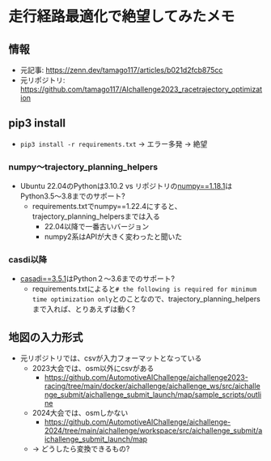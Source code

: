 # 走行経路最適化で絶望してみたメモ
## 情報
- 元記事: https://zenn.dev/tamago117/articles/b021d2fcb875cc
- 元リポジトリ: https://github.com/tamago117/AIchallenge2023_racetrajectory_optimization
## pip3 install
- `pip3 install -r requirements.txt` -> エラー多発 -> 絶望
### numpy〜trajectory_planning_helpers
- Ubuntu 22.04のPythonは3.10.2 vs リポジトリの[numpy==1.18.1](https://pypi.org/project/numpy/1.18.1/)はPython3.5〜3.8までのサポート?
  - requirements.txtでnumpy==1.22.4にすると、trajectory_planning_helpersまでは入る
    - 22.04以降で一番古いバージョン
    - numpy2系はAPIが大きく変わったと聞いた
### casdi以降
- [casadi==3.5.1](https://pypi.org/project/casadi/3.5.1/)はPython２〜3.6までのサポート?
  - requirements.txtによると`# the following is required for minimum time optimization only`とのことなので、trajectory_planning_helpersまで入れば、とりあえずは動く?
## 地図の入力形式
- 元リポジトリでは、csvが入力フォーマットとなっている
  - 2023大会では、osm以外にcsvがある
    - https://github.com/AutomotiveAIChallenge/aichallenge2023-racing/tree/main/docker/aichallenge/aichallenge_ws/src/aichallenge_submit/aichallenge_submit_launch/map/sample_scripts/outline
  - 2024大会では、osmしかない
    - https://github.com/AutomotiveAIChallenge/aichallenge-2024/tree/main/aichallenge/workspace/src/aichallenge_submit/aichallenge_submit_launch/map
  - -> どうしたら変換できるもの?
